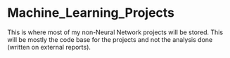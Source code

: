 # Machine_Learning_Projects
This is where most of my non-Neural Network projects will be stored. This will be mostly the code base for the projects and not the analysis done (written on external reports).
